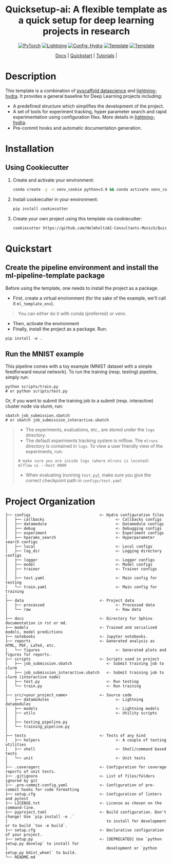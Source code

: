 

<div align="center">

# Quicksetup-ai: A flexible template as a quick setup for deep learning projects in research
<a href="https://pytorch.org/get-started/locally/"><img alt="PyTorch" src="https://img.shields.io/badge/PyTorch-ee4c2c?logo=pytorch&logoColor=white"></a>
<a href="https://pytorchlightning.ai/"><img alt="Lightning" src="https://img.shields.io/badge/-Lightning-792ee5?logo=pytorchlightning&logoColor=white"></a>
<a href="https://hydra.cc/"><img alt="Config: Hydra" src="https://img.shields.io/badge/Config-Hydra-89b8cd"></a>
<a href="https://github.com/ashleve/lightning-hydra-template"><img alt="Template" src="https://img.shields.io/badge/-Lightning--Hydra--Template-017F2F?style=flat&logo=github&labelColor=gray"></a>
<a href="https://github.com/pyscaffold/pyscaffoldext-dsproject"><img alt="Template" src="https://img.shields.io/badge/-Pyscaffold--Datascience-017F2F?style=flat&logo=github&labelColor=gray"></a>

[Docs] | [Quickstart] | [Tutorials] |

[Docs]: https://quicksetup-ai.readthedocs.io/
[Quickstart]: https://quicksetup-ai.readthedocs.io/en/latest/notes/getting_started/quickstart.html
[Tutorials]: https://quicksetup-ai.readthedocs.io/en/latest/index.html#:~:text=TUTORIALS-,How%20to%20set%20up%20a%20different%20model,-Define%20the%20new

</div>

# Description

This template is a combination of [pyscaffold datascience](https://github.com/pyscaffold/pyscaffoldext-dsproject) and [lightning-hydra](https://github.com/ashleve/lightning-hydra-template). It provides a general baseline for Deep Learning projects including: 
* A predefined structure which simplifies the development of the project.
* A set of tools for experiment tracking, hyper parameter search and rapid experimentation using configuration files. More details in [lightning-hydra](https://github.com/ashleve/lightning-hydra-template).
* Pre-commit hooks and automatic documentation generation.

# Installation
## Using Cookiecutter
1. Create and activate your environment:
    ```bash
    conda create -y -n venv_cookie python=3.9 && conda activate venv_cookie
    ```

2. Install cookiecutter in your environment:
    ```bash
    pip install cookiecutter
    ```
3. Create your own project using this template via cookiecutter:
    ```bash
    cookiecutter https://github.com/HelmholtzAI-Consultants-Munich/Quicksetup-ai.git
    ```
   
# Quickstart
## Create the pipeline environment and install the ml-pipeline-template package
Before using the template, one needs to install the project as a package.
* First, create a virtual environment (for the sake of the example, we'll call it `ml_template_env`). 
> You can either do it with conda (preferred) or venv.
* Then, activate the environment
* Finally, install the project as a package. Run:
```
pip install -e .
```
## Run the MNIST example
This pipeline comes with a toy example (MNIST dataset with a simple feedforward neural network). To run the training (resp. testing) pipeline, simply run:
```
python scripts/train.py
# or python scripts/test.py
```
Or, if you want to submit the training job to a submit (resp. interactive) cluster node via slurm, run:
```
sbatch job_submission.sbatch
# or sbatch job_submission_interactive.sbatch
```
> * The experiments, evaluations, etc., are stored under the `logs` directory.
> * The default experiments tracking system is mlflow. The `mlruns` directory is contained in `logs`. To view a user friendly view of the experiments, run:
> ```
> # make sure you are inside logs (where mlruns is located)
> mlflow ui --host 0000
> ```
> * When evaluating (running `test.py`), make sure you give the correct checkpoint path in `configs/test.yaml`


# Project Organization
```
├── configs                              <- Hydra configuration files
│   ├── callbacks                               <- Callbacks configs
│   ├── datamodule                              <- Datamodule configs
│   ├── debug                                   <- Debugging configs
│   ├── experiment                              <- Experiment configs
│   ├── hparams_search                          <- Hyperparameter search configs
│   ├── local                                   <- Local configs
│   ├── log_dir                                 <- Logging directory configs
│   ├── logger                                  <- Logger configs
│   ├── model                                   <- Model configs
│   ├── trainer                                 <- Trainer configs
│   │
│   ├── test.yaml                               <- Main config for testing
│   └── train.yaml                              <- Main config for training
│
├── data                                 <- Project data
│   ├── processed                               <- Processed data
│   └── raw                                     <- Raw data
│
├── docs                                 <- Directory for Sphinx documentation in rst or md.
├── models                               <- Trained and serialized models, model predictions
├── notebooks                            <- Jupyter notebooks.
├── reports                              <- Generated analysis as HTML, PDF, LaTeX, etc.
│   └── figures                                 <- Generated plots and figures for reports.
├── scripts                              <- Scripts used in project
│   ├── job_submission.sbatch               <- Submit training job to slurm
│   ├── job_submission_interactive.sbatch   <- Submit training job to slurm (interactive node)
│   ├── test.py                             <- Run testing
│   └── train.py                            <- Run training
│
├── src/<your_project_name>              <- Source code
│   ├── datamodules                             <- Lightning datamodules
│   ├── models                                  <- Lightning models
│   ├── utils                                   <- Utility scripts
│   │
│   ├── testing_pipeline.py
│   └── training_pipeline.py
│
├── tests                                <- Tests of any kind
│   ├── helpers                                 <- A couple of testing utilities
│   ├── shell                                   <- Shell/command based tests
│   └── unit                                    <- Unit tests
│
├── .coveragerc                          <- Configuration for coverage reports of unit tests.
├── .gitignore                           <- List of files/folders ignored by git
├── .pre-commit-config.yaml              <- Configuration of pre-commit hooks for code formatting
├── setup.cfg                            <- Configuration of linters and pytest
├── LICENSE.txt                          <- License as chosen on the command-line.
├── pyproject.toml                       <- Build configuration. Don't change! Use `pip install -e .`
│                                           to install for development or to build `tox -e build`.
├── setup.cfg                            <- Declarative configuration of your project.
├── setup.py                             <- [DEPRECATED] Use `python setup.py develop` to install for
│                                           development or `python setup.py bdist_wheel` to build.
└── README.md
```
